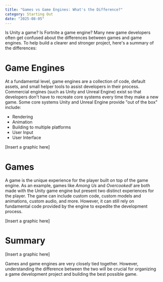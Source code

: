 ```yaml
---
title: "Games vs Game Engines: What's the Difference?"
category: Starting Out
date: "2025-08-05"
---
```


Is Unity a game? Is Fortnite a game engine? Many new game developers often get confused about the differences between games and game engines. To help build a clearer and stronger project, here's a summary of the differences:

# Game Engines

At a fundamental level, game engines are a collection of code, default assets, and small helper tools to assist developers in their process. Commercial engines (such as Unity and Unreal Engine) exist so that developers don't have to recreate core systems every time they make a new game. Some core systems Unity and Unreal Engine provide "out of the box" include:
- Rendering
- Animation
- Building to multiple platforms
- User Input
- User Interface

[Insert a graphic here]

# Games

A game is the unique experience for the player built on top of the game engine. As an example, games like *Among Us* and *Overcooked!* are both made with the Unity game engine but present two distinct experiences for the player. The game can include custom code, custom models and animations, custom audio, and more. However, it can still rely on fundamental code provided by the engine to expedite the development process.

[Insert a graphic here]

# Summary

[Insert a graphic here]

Games and game engines are very closely tied together. However, understanding the difference between the two will be crucial for organizing a game development project and building the best possible game.